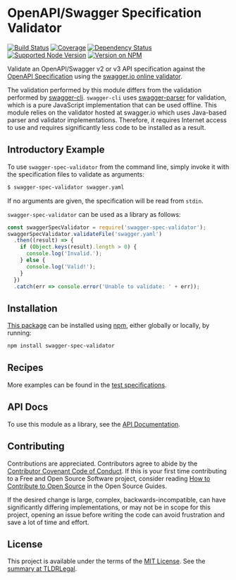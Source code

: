 OpenAPI/Swagger Specification Validator
=======================================

[![Build Status](https://img.shields.io/github/workflow/status/kevinoid/swagger-spec-validator/Node.js%20CI/main.svg?style=flat&label=build)](https://github.com/kevinoid/swagger-spec-validator/actions?query=branch%3Amain)
[![Coverage](https://img.shields.io/codecov/c/github/kevinoid/swagger-spec-validator.svg?style=flat)](https://codecov.io/github/kevinoid/swagger-spec-validator?branch=main)
[![Dependency Status](https://img.shields.io/david/kevinoid/swagger-spec-validator.svg?style=flat)](https://david-dm.org/kevinoid/swagger-spec-validator)
[![Supported Node Version](https://img.shields.io/node/v/swagger-spec-validator.svg?style=flat)](https://www.npmjs.com/package/swagger-spec-validator)
[![Version on NPM](https://img.shields.io/npm/v/swagger-spec-validator.svg?style=flat)](https://www.npmjs.com/package/swagger-spec-validator)

Validate an OpenAPI/Swagger v2 or v3 API specification against the [OpenAPI
Specification](https://github.com/OAI/OpenAPI-Specification) using the
[swagger.io online validator](https://github.com/swagger-api/validator-badge).

The validation performed by this module differs from the validation performed
by [swagger-cli](https://github.com/BigstickCarpet/swagger-cli).
`swagger-cli` uses
[swagger-parser](https://github.com/BigstickCarpet/swagger-parser) for
validation, which is a pure JavaScript implementation that can be used
offline.  This module relies on the validator hosted at swagger.io which uses
Java-based parser and validator implementations.  Therefore, it requires
Internet access to use and requires significantly less code to be installed as
a result.

## Introductory Example

To use `swagger-spec-validator` from the command line, simply invoke it with
the specification files to validate as arguments:

```sh
$ swagger-spec-validator swagger.yaml
```

If no arguments are given, the specification will be read from `stdin`.

`swagger-spec-validator` can be used as a library as follows:

```js
const swaggerSpecValidator = require('swagger-spec-validator');
swaggerSpecValidator.validateFile('swagger.yaml')
  .then((result) => {
    if (Object.keys(result).length > 0) {
      console.log('Invalid.');
    } else {
      console.log('Valid!');
    }
  })
  .catch(err => console.error('Unable to validate: ' + err));
```

## Installation

[This package](https://www.npmjs.com/package/swagger-spec-validator) can be
installed using [npm](https://www.npmjs.com/), either globally or locally, by
running:

```sh
npm install swagger-spec-validator
```

## Recipes

More examples can be found in the [test
specifications](https://kevinoid.github.io/swagger-spec-validator/spec).

## API Docs

To use this module as a library, see the [API
Documentation](https://kevinoid.github.io/swagger-spec-validator/api).

## Contributing

Contributions are appreciated.  Contributors agree to abide by the [Contributor
Covenant Code of
Conduct](https://www.contributor-covenant.org/version/1/4/code-of-conduct.html).
If this is your first time contributing to a Free and Open Source Software
project, consider reading [How to Contribute to Open
Source](https://opensource.guide/how-to-contribute/)
in the Open Source Guides.

If the desired change is large, complex, backwards-incompatible, can have
significantly differing implementations, or may not be in scope for this
project, opening an issue before writing the code can avoid frustration and
save a lot of time and effort.

## License

This project is available under the terms of the [MIT License](LICENSE.txt).
See the [summary at TLDRLegal](https://tldrlegal.com/license/mit-license).
